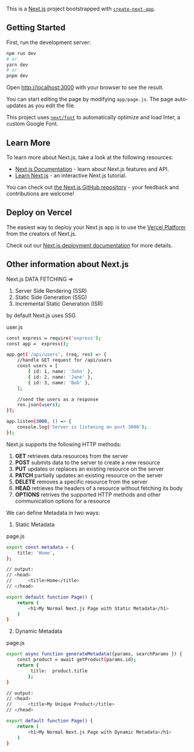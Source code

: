This is a [Next.js](https://nextjs.org/) project bootstrapped with [`create-next-app`](https://github.com/vercel/next.js/tree/canary/packages/create-next-app).

## Getting Started

First, run the development server:

```bash
npm run dev
# or
yarn dev
# or
pnpm dev
```

Open [http://localhost:3000](http://localhost:3000) with your browser to see the result.

You can start editing the page by modifying `app/page.js`. The page auto-updates as you edit the file.

This project uses [`next/font`](https://nextjs.org/docs/basic-features/font-optimization) to automatically optimize and load Inter, a custom Google Font.

## Learn More

To learn more about Next.js, take a look at the following resources:

- [Next.js Documentation](https://nextjs.org/docs) - learn about Next.js features and API.
- [Learn Next.js](https://nextjs.org/learn) - an interactive Next.js tutorial.

You can check out [the Next.js GitHub repository](https://github.com/vercel/next.js/) - your feedback and contributions are welcome!

## Deploy on Vercel

The easiest way to deploy your Next.js app is to use the [Vercel Platform](https://vercel.com/new?utm_medium=default-template&filter=next.js&utm_source=create-next-app&utm_campaign=create-next-app-readme) from the creators of Next.js.

Check out our [Next.js deployment documentation](https://nextjs.org/docs/deployment) for more details.

## Other information about Next.js

Next.js DATA FETCHING =>

1. Server Side Rendering (SSR)
2. Static Side Generation (SSG)
3. Incremental Static Generation (ISR)

by default Next.js uses SSG

user.js

```bash
const express = require('express');
const app =  express();

app.get('/api/users', (req, res) => {
    //handle GET request for /api/users
    const users = [
        { id: 1, name: 'John' },
        { id: 2, name: 'Jane' },
        { id: 3, name: 'Bob' },
    ];

    //send the users as a response
    res.json(users);
});

app.listen(3000, () => {
    console.log('Server is listening on port 3000');
});

```

Next.js supports the following HTTP methods:

1. **GET** retrieves data resources from the server
2. **POST** submits data to the server to create a new resource
3. **PUT** updates or replaces an existing resource on the server
4. **PATCH** partially updates an existing resource on the server
5. **DELETE** removes a specific resource from the server
6. **HEAD** retrieves the headers of a resource without fetching its body
7. **OPTIONS** retrives the supported HTTP methods and other communication options for a resource

We can define Metadata in two ways:

1. Static Metadata

page.js

```bash
export const metadata = {
    title: 'Home',
};

// output:
// <head>
//      <title>Home</title>
// </head>

export default function Page() {
    return (
        <h1>My Normal Next.js Page with Static Metadata</h1>
    )
}
```

2. Dynamic Metadata

page.js

```bash
export async function generateMetadata({params, searchParams }) {
    const product = await getProduct(params.id);
    return {
         title:  product.title
        };
}

// output:
// <head>
//      <title>My Unique Product</title>
// </head>

export default function Page() {
    return (
        <h1>My Normal Next.js Page with Dynamic Metadata</h1>
    )
}
```
